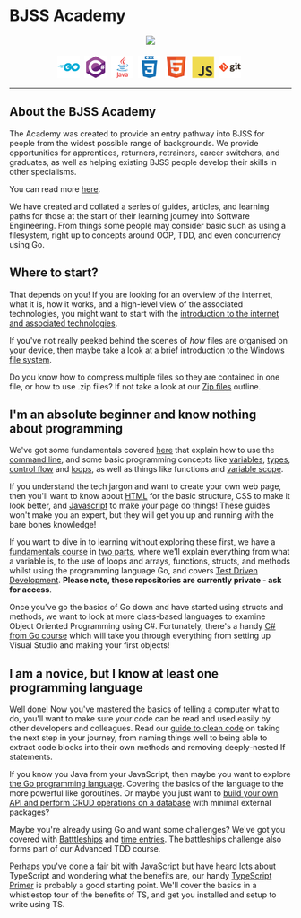 # BJSS Academy

<div id="imageplaceholder" align="center" >
  <div>
  <img src="https://media.giphy.com/media/v1.Y2lkPTc5MGI3NjExdDJjMWh0N2ZpcGhlbnZ2ajl4OXZ3MzRwNDdmZGJ1YjRmOXB2cTk0aiZlcD12MV9pbnRlcm5hbF9naWZfYnlfaWQmY3Q9Zw/pzmbXFDiRbEEk1vCtP/giphy.gif"/>
  </div>
  
  <div>
    <img src="https://komarev.com/ghpvc/?username=bjssacademy&style=flat-square&color=blue" alt=""/>
  </div>
  
  <div>
    <img src="https://github.com/devicons/devicon/blob/master/icons/go/go-original-wordmark.svg" title="Go" alt="Go" width="40" height="40"/>&nbsp;
    <img src="https://github.com/devicons/devicon/blob/master/icons/csharp/csharp-original.svg" title="C#" alt="C#" width="40" height="40"/>&nbsp;
    <img src="https://github.com/devicons/devicon/blob/master/icons/java/java-original-wordmark.svg" title="Java" alt="Java" width="40" height="40"/>&nbsp;
    <img src="https://github.com/devicons/devicon/blob/master/icons/css3/css3-plain-wordmark.svg"  title="CSS3" alt="CSS" width="40" height="40"/>&nbsp;
    <img src="https://github.com/devicons/devicon/blob/master/icons/html5/html5-original.svg" title="HTML5" alt="HTML" width="40" height="40"/>&nbsp;
    <img src="https://github.com/devicons/devicon/blob/master/icons/javascript/javascript-original.svg" title="JavaScript" alt="JavaScript" width="40" height="40"/>&nbsp;
    <img src="https://github.com/devicons/devicon/blob/master/icons/git/git-original-wordmark.svg" title="Git" **alt="Git" width="40" height="40"/>&nbsp;
  </div>
</div>
<hr/>

## About the BJSS Academy

The Academy was created to provide an entry pathway into BJSS for people from the widest possible range of backgrounds. We provide opportunities for apprentices, returners, retrainers, career switchers, and graduates, as well as helping existing BJSS people develop their skills in other specialisms.

You can read more [here](https://www.bjss.com/academy).

We have created and collated a series of guides, articles, and learning paths for those at the start of their learning journey into Software Engineering. From things some people may consider basic such as using a filesystem, right up to concepts around OOP, TDD, and even concurrency using Go.

## Where to start?

That depends on you! If you are looking for an overview of the internet, what it is, how it works, and a high-level view of the associated technologies, you might want to start with the [introduction to the internet and associated technologies](https://github.com/bjssacademy/internet-and-technologies).

If you've not really peeked behind the scenes of *how* files are organised on your device, then maybe take a look at a brief introduction to [the Windows file system](https://github.com/bjssacademy/windows-filesystem-and-explorer).

Do you know how to compress multiple files so they are contained in one file, or how to use .zip files? If not take a look at our [Zip files](https://github.com/bjssacademy/zip-files) outline.

## I'm an absolute beginner and know nothing about programming

We've got some fundamentals covered [here](https://github.com/bjssacademy/fundamentals-general) that explain how to use the [command line](https://github.com/bjssacademy/fundamentals-general/blob/main/commandlinebasics.md), and some basic programming concepts like [variables](https://github.com/bjssacademy/fundamentals-general/blob/main/variables.md), [types](https://github.com/bjssacademy/fundamentals-general/blob/main/types.md), [control flow](https://github.com/bjssacademy/fundamentals-general/blob/main/control.md) and [loops](https://github.com/bjssacademy/fundamentals-general/blob/main/iteration.md), as well as things like functions and [variable scope](https://github.com/bjssacademy/fundamentals-general/blob/main/scope.md).

If you understand the tech jargon and want to create your own web page, then you'll want to know about [HTML](https://github.com/bjssacademy/fundamentals-html) for the basic structure, CSS to make it look better, and [Javascript](https://github.com/bjssacademy/fundamentals-js) to make your page do things! These guides won't make you an expert, but they will get you up and running with the bare bones knowledge!

If you want to dive in to learning without exploring these first, we have a [fundamentals course](https://github.com/bjssacademy/fundamentals1) in [two parts](https://github.com/bjssacademy/fundamentals2), where we'll explain everything from what a variable is, to the use of loops and arrays, functions, structs, and methods whilst using the programming language Go, and covers [Test Driven Development](https://github.com/bjssacademy/advanced-tdd). **Please note, these repositories are currently private - ask for access**.

Once you've go the basics of Go down and have started using structs and methods, we want to look at more class-based languages to examine Object Oriented Programming using C#. Fortunately, there's a handy [C# from Go course](https://github.com/bjssacademy/class-based-from-go) which will take you through everything from setting up Visual Studio and making your first objects!

## I am a novice, but I know at least one programming language

Well done! Now you've mastered the basics of telling a computer what to do, you'll want to make sure your code can be read and used easily by other developers and colleagues. Read our [guide to clean code](https://github.com/bjssacademy/fundamentals-clean-code/tree/main) on taking the next step in your journey, from naming things well to being able to extract code blocks into their own methods and removing deeply-nested If statements.

If you know you Java from your JavaScript, then maybe you want to explore [the Go programming language](https://github.com/bjssacademy/goinaday). Covering the basics of the language to the more powerful like goroutines. Or maybe you just want to [build your own API and perform CRUD operations on a database](https://github.com/bjssacademy/go-api-and-db/blob/main/readme.md) with minimal external packages?

Maybe you're already using Go and want some challenges? We've got you covered with [Batttleships](https://github.com/bjssacademy/gobatttleships) and [time entries](https://github.com/bjssacademy/timeentries). The battleships challenge also forms part of our Advanced TDD course.

Perhaps you've done a fair bit with JavaScript but have heard lots about TypeScript and wondering what the benefits are, our handy [TypeScript Primer](https://github.com/bjssacademy/fundamentals-ts) is probably a good starting point. We'll cover the basics in a whistlestop tour of the benefits of TS, and get you installed and setup to write using TS.
